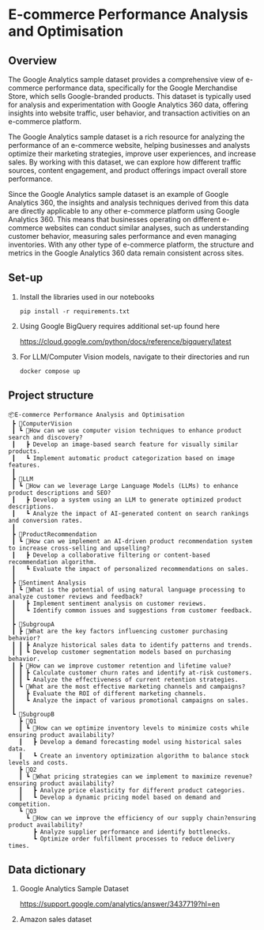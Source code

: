 # E-commerce Performance Analysis and Optimisation

## Overview

The Google Analytics sample dataset provides a comprehensive view of e-commerce performance data, specifically for the Google Merchandise Store, which sells Google-branded products. This dataset is typically used for analysis and experimentation with Google Analytics 360 data, offering insights into website traffic, user behavior, and transaction activities on an e-commerce platform.

The Google Analytics sample dataset is a rich resource for analyzing the performance of an e-commerce website, helping businesses and analysts optimize their marketing strategies, improve user experiences, and increase sales. By working with this dataset, we can explore how different traffic sources, content engagement, and product offerings impact overall store performance.

Since the Google Analytics sample dataset is an example of Google Analytics 360, the insights and analysis techniques derived from this data are directly applicable to any other e-commerce platform using Google Analytics 360. This means that businesses operating on different e-commerce websites can conduct similar analyses, such as understanding customer behavior, measuring sales performance and even managing inventories. With any other type of e-commerce platform, the structure and metrics in the Google Analytics 360 data remain consistent across sites.

## Set-up

1. Install the libraries used in our notebooks

   ```
   pip install -r requirements.txt
   ```

2. Using Google BigQuery requires additional set-up found here

   https://cloud.google.com/python/docs/reference/bigquery/latest

3. For LLM/Computer Vision models, navigate to their directories and run

   ```
   docker compose up
   ```

## Project structure

```
📦E-commerce Performance Analysis and Optimisation
 ┣ 📂ComputerVision
 ┃ ┗ 📜How can we use computer vision techniques to enhance product search and discovery?
 ┃   ┣ Develop an image-based search feature for visually similar products.
 ┃   ┗ Implement automatic product categorization based on image features.
 ┃
 ┣ 📂LLM
 ┃ ┗ 📜How can we leverage Large Language Models (LLMs) to enhance product descriptions and SEO?
 ┃   ┣ Develop a system using an LLM to generate optimized product descriptions.
 ┃   ┗ Analyze the impact of AI-generated content on search rankings and conversion rates.
 ┃
 ┣ 📂ProductRecommendation
 ┃ ┗ 📜How can we implement an AI-driven product recommendation system to increase cross-selling and upselling?
 ┃   ┣ Develop a collaborative filtering or content-based recommendation algorithm.
 ┃   ┗ Evaluate the impact of personalized recommendations on sales.
 ┃
 ┣ 📂Sentiment Analysis
 ┃ ┗ 📜What is the potential of using natural language processing to analyze customer reviews and feedback?
 ┃   ┣ Implement sentiment analysis on customer reviews.
 ┃   ┗ Identify common issues and suggestions from customer feedback.
 ┃
 ┣ 📂SubgroupA
 ┃ ┣ 📜What are the key factors influencing customer purchasing behavior?
 ┃ ┃ ┣ Analyze historical sales data to identify patterns and trends.
 ┃ ┃ ┗ Develop customer segmentation models based on purchasing behavior.
 ┃ ┣ 📜How can we improve customer retention and lifetime value?
 ┃ ┃ ┣ Calculate customer churn rates and identify at-risk customers.
 ┃ ┃ ┗ Analyze the effectiveness of current retention strategies.
 ┃ ┗ 📜What are the most effective marketing channels and campaigns?
 ┃   ┣ Evaluate the ROI of different marketing channels.
 ┃   ┗ Analyze the impact of various promotional campaigns on sales.
 ┃
 ┗ 📂SubgroupB
   ┣ 📂Q1
   ┃ ┗ 📜How can we optimize inventory levels to minimize costs while ensuring product availability?
   ┃   ┣ Develop a demand forecasting model using historical sales data.
   ┃   ┗ Create an inventory optimization algorithm to balance stock levels and costs.
   ┣ 📂Q2
   ┃ ┗ 📜What pricing strategies can we implement to maximize revenue?ensuring product availability?
   ┃   ┣ Analyze price elasticity for different product categories.
   ┃   ┗ Develop a dynamic pricing model based on demand and competition.
   ┗ 📂Q3
     ┗ 📜How can we improve the efficiency of our supply chain?ensuring product availability?
       ┣ Analyze supplier performance and identify bottlenecks.
       ┗ Optimize order fulfillment processes to reduce delivery times.
```

## Data dictionary

1. Google Analytics Sample Dataset

   https://support.google.com/analytics/answer/3437719?hl=en

2. Amazon sales dataset
